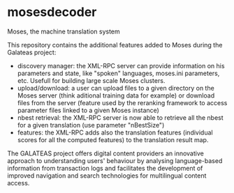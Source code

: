 mosesdecoder
============

Moses, the machine translation system

This repository contains the additional features added to Moses during the Galateas project:
- discovery manager: the XML-RPC server can provide information on his parameters and state, like "spoken" languages, moses.ini parameters, etc. Usefull for building large scale Moses clusters.
- upload/download: a user can upload files to a given directory on the Moses server (think aditional training data for example) or download files from the server (feature used by the reranking framework to access parameter files linked to a given Moses instance)
- nbest retrieval: the XML-RPC server is now able to retrieve all the nbest for a given translation (use parameter "nBestSize")
- features: the XML-RPC adds also the translation features (individual scores for all the computed features) to the translation result map.

The GALATEAS project offers digital content providers an innovative approach to understanding users' behaviour by analysing language-based information from transaction logs and facilitates the development of improved navigation and search technologies for multilingual content access.
